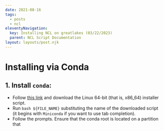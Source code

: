 ```yaml
---
date: 2021-08-16
tags:
  - posts
  - ncl
eleventyNavigation:
  key: Installing NCL on greatlakes (03/22/2023)
  parent: NCL Script Documentation
layout: layouts/post.njk
---
```


# Installing via Conda

## 1. Install `conda`:

* Follow [this link](https://docs.conda.io/en/latest/miniconda.html) and download the Linux 64-bit (that is, x86_64) installer script. 
* Run `bash ${FILE_NAME}` substituting the name of the downloaded script (it begins with `Miniconda` if you want to use tab completion).
* Follow the prompts. Ensure that the conda root is located on a partition that 








